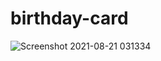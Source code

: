 ﻿# birthday-card
 ![Screenshot 2021-08-21 031334](https://user-images.githubusercontent.com/86622356/130294042-ef2b818d-4f4a-4344-b330-137be29c41fa.png)

